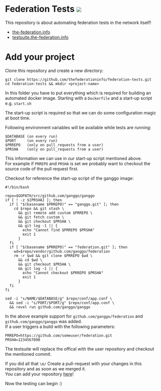 # Federation Tests [![](https://travis-ci.org/thefederationinfo/federation-tests.svg?branch=master)](https://travis-ci.org/thefederationinfo/federation-tests)

This repository is about automating federation tests in the network itself!

* [the-federation.info](https://the-federation.info/)
* [testsuite.the-federation.info](https://testsuite.the-federation.info/)

# Add your project

Clone this repository and create a new directory:

    git clone https://github.com/thefederationinfo/federation-tests.git
    cd federation-tests && mkdir <project-name>
 
In this folder you have to put everything which is required for building an automated docker image.
Starting with a `Dockerfile` and a start-up script e.g. `start.sh`

The start-up script is required so that we can do some configuration magic at boot time.

Following environment variables will be available while tests are running:

    $DATABASE (on every run)
    $PORT     (on every run)
    $PRREPO   (only on pull_requests from a user)
    $PRSHA    (only on pull_requests from a user)

This information we can use in our start-up script mentioned above.  
For example if `PRREPO` and `PRSHA` is set we probably want to checkout the source code of the pull request first.

Checkout for reference the start-up script of the ganggo image:

```
#!/bin/bash

repo=$GOPATH/src/github.com/ganggo/ganggo
if [ ! -z ${PRSHA} ]; then
  if [ "$(basename $PRREPO)" == "ganggo.git" ]; then
    cd $repo && git stash \
      && git remote add custom $PRREPO \
      && git fetch custom \
      && git checkout $PRSHA \
      && git log -1 || {
        echo "Cannot find $PRREPO $PRSHA"
        exit 1
      }
  fi
  if [ "$(basename $PRREPO)" == "federation.git" ]; then
    wd=$repo/vendor/github.com/ganggo/federation
    rm -r $wd && git clone $PRREPO $wd \
      && cd $wd \
      && git checkout $PRSHA \
      && git log -1 || {
        echo "Cannot checkout $PRREPO $PRSHA"
        exit 1
      }
  fi
fi

sed -i "s/NAME/$DATABASE/g" $repo/conf/app.conf \
  && sed -i "s/PORT/$PORT/g" $repo/conf/app.conf \
  && revel run github.com/ganggo/ganggo
```

In the above example support for `github.com/ganggo/federation` and `github.com/ganggo/ganggo` was added.  
If a user triggers a build with the following parameters:

    PRREPO=https://github.com/someuser/federation.git
    PRSHA=1234567890

The testsuite will replace the offical with the user repository and checkout the mentioned commit.

If you did all that `\m/` Create a pull-request with your changes in this repository and as soon as we merged it.  
You can add your repository [here](https://testsuite.the-federation.info/auth)!

Now the testing can begin :)
